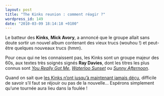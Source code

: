 ```yaml
---
layout: post
title: "The Kinks reunion : comment réagir ?"
wordpress_id: 149
date: "2010-03-09 18:14:18 +0100"
---
```


Le batteur des **Kinks**, **Mick Avory**, a annoncé que le groupe allait sans
doute sortir un nouvel album contenant des vieux trucs (wouhou !) et peut-être
quelques nouveaux trucs (hmm).

Pour ceux qui ne les connaissent pas, les Kinks sont un groupe majeur des 60s,
aux textes très soignés signés **Ray Davies**, dont les titres les plus connus
sont [_You Really Got Me_][1], [_Waterloo Sunset_][2] ou [_Sunny Afternoon_][3].

Quand on sait que [les Kinks n’ont jusqu’à maintenant jamais déçu][i1],
difficile de savoir s’il faut se réjouir ou pas de la nouvelle… Espérons
simplement qu’une tournée aura lieu dans la foulée !

[i1]: https://www.deadrooster.org/supergrass-diamond-hoo-ha/
[1]: https://www.youtube.com/watch?v=dvyDWGF290M
[2]: https://www.youtube.com/watch?v=fvDoDaCYrEY
[3]: https://www.youtube.com/watch?v=1h1oRP7FfBw
